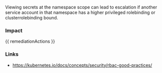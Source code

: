 
Viewing secrets at the namespace scope can lead to escalation if another service account in that namespace has a higher privileged rolebinding or clusterrolebinding bound.

### Impact
<!-- Add Impact here -->

<!-- DO NOT CHANGE -->
{{ remediationActions }}

### Links
- https://kubernetes.io/docs/concepts/security/rbac-good-practices/


